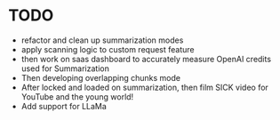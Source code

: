 # TODO

- refactor and clean up summarization modes
- apply scanning logic to custom request feature
- then work on saas dashboard to accurately measure OpenAI credits used for Summarization
- Then developing overlapping chunks mode
- After locked and loaded on summarization, then film SICK video for YouTube and the young world!
- Add support for LLaMa
